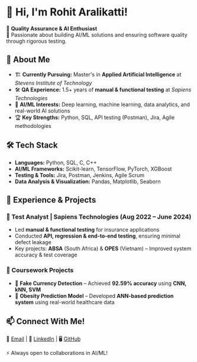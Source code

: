 # 👋 Hi, I'm Rohit Aralikatti!

🎯 **Quality Assurance & AI Enthusiast**  
🚀 Passionate about building AI/ML solutions and ensuring software quality through rigorous testing.  

## 📌 About Me
- 🏗 **Currently Pursuing:** Master's in **Applied Artificial Intelligence** at *Stevens Institute of Technology*  
- 🛠 **QA Experience:** 1.5+ years of **manual & functional testing** at *Sapiens Technologies*  
- 🤖 **AI/ML Interests:** Deep learning, machine learning, data analytics, and real-world AI solutions  
- 🏆 **Key Strengths:** Python, SQL, API testing (Postman), Jira, Agile methodologies  

## 🛠 Tech Stack
- **Languages:** Python, SQL, C, C++  
- **AI/ML Frameworks:** Scikit-learn, TensorFlow, PyTorch, XGBoost  
- **Testing & Tools:** Jira, Postman, Jenkins, Agile Scrum  
- **Data Analysis & Visualization:** Pandas, Matplotlib, Seaborn  

## 🚀 Experience & Projects
### **💼 Test Analyst | Sapiens Technologies (Aug 2022 – June 2024)**
- Led **manual & functional testing** for insurance applications  
- Conducted **API, regression & end-to-end testing**, ensuring minimal defect leakage  
- Key projects: **ABSA** (South Africa) & **OPES** (Vietnam) – Improved system accuracy & test coverage  

### **🔬 Coursework Projects**
- 🏦 **Fake Currency Detection** – Achieved **92.59% accuracy** using **CNN, kNN, SVM**  
- 🏥 **Obesity Prediction Model** – Developed **ANN-based prediction system** using real-world healthcare data  

## 📫 Connect With Me!
📧 [Email](mailto:raralika@stevens.edu) | 🔗 [LinkedIn](https://linkedin.com/in/rohitaralikatti) | 🖥️ [GitHub](https://github.com/RohitAralikatti)  

⚡ Always open to collaborations in AI/ML!
